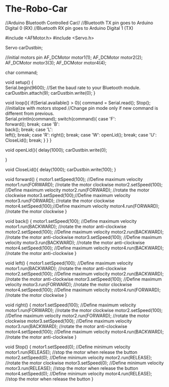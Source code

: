 # The-Robo-Car
//Arduino Bluetooth Controlled Car//
//Bluetooth TX pin goes to Arduino Digital 0 (RX)
//Bluetooth RX pin goes to Arduino Digital 1 (TX)

#include <AFMotor.h>
#include <Servo.h> 

Servo carDustbin;


//initial motors pin
AF_DCMotor motor1(1); 
AF_DCMotor motor2(2); 
AF_DCMotor motor3(3);
AF_DCMotor motor4(4);

char command; 

void setup() 
{       
  Serial.begin(9600);  //Set the baud rate to your Bluetooth module.
  carDustbin.attach(9);
  carDustbin.write(0);
}

void loop(){
  if(Serial.available() > 0){ 
    command = Serial.read(); 
    Stop(); //initialize with motors stoped
    //Change pin mode only if new command is different from previous.   
    Serial.println(command);
    switch(command){
    case 'F':  
      forward();
      break;
    case 'B':  
       back();
      break;
    case 'L':  
      left();
      break;
    case 'R':
      right();
      break;
    case 'W':
      openLid();
      break;
    case 'U':
      CloseLid();
      break;
    }
  } 
}

void openLid(){
  delay(1000);
  carDustbin.write(0);
  
}

void CloseLid(){
  delay(1000);
  carDustbin.write(100);
}

void forward()
{
  motor1.setSpeed(100); //Define maximum velocity
  motor1.run(FORWARD); //rotate the motor clockwise
  motor2.setSpeed(100); //Define maximum velocity
  motor2.run(FORWARD); //rotate the motor clockwise
  motor3.setSpeed(100);//Define maximum velocity
  motor3.run(FORWARD); //rotate the motor clockwise
  motor4.setSpeed(100);//Define maximum velocity
  motor4.run(FORWARD); //rotate the motor clockwise
}

void back()
{
  motor1.setSpeed(100); //Define maximum velocity
  motor1.run(BACKWARD); //rotate the motor anti-clockwise
  motor2.setSpeed(100); //Define maximum velocity
  motor2.run(BACKWARD); //rotate the motor anti-clockwise
  motor3.setSpeed(100); //Define maximum velocity
  motor3.run(BACKWARD); //rotate the motor anti-clockwise
  motor4.setSpeed(100); //Define maximum velocity
  motor4.run(BACKWARD); //rotate the motor anti-clockwise
}

void left()
{
  motor1.setSpeed(100); //Define maximum velocity
  motor1.run(BACKWARD); //rotate the motor anti-clockwise
  motor2.setSpeed(100); //Define maximum velocity
  motor2.run(BACKWARD); //rotate the motor anti-clockwise
  motor3.setSpeed(100); //Define maximum velocity
  motor3.run(FORWARD);  //rotate the motor clockwise
  motor4.setSpeed(100); //Define maximum velocity
  motor4.run(FORWARD);  //rotate the motor clockwise
}

void right()
{
  motor1.setSpeed(100); //Define maximum velocity
  motor1.run(FORWARD); //rotate the motor clockwise
  motor2.setSpeed(100); //Define maximum velocity
  motor2.run(FORWARD); //rotate the motor clockwise
  motor3.setSpeed(100); //Define maximum velocity
  motor3.run(BACKWARD); //rotate the motor anti-clockwise
  motor4.setSpeed(100); //Define maximum velocity
  motor4.run(BACKWARD); //rotate the motor anti-clockwise
} 

void Stop()
{
  motor1.setSpeed(0); //Define minimum velocity
  motor1.run(RELEASE); //stop the motor when release the button
  motor2.setSpeed(0); //Define minimum velocity
  motor2.run(RELEASE); //rotate the motor clockwise
  motor3.setSpeed(0); //Define minimum velocity
  motor3.run(RELEASE); //stop the motor when release the button
  motor4.setSpeed(0); //Define minimum velocity
  motor4.run(RELEASE); //stop the motor when release the button
}

